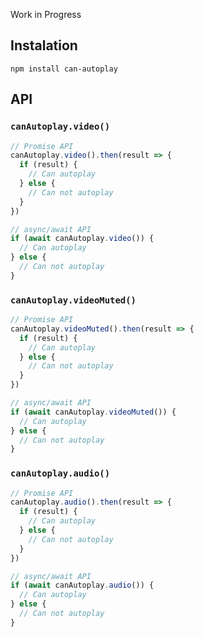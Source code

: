 Work in Progress

## Instalation

```
npm install can-autoplay
```

## API

### `canAutoplay.video()`

```js
// Promise API
canAutoplay.video().then(result => {
  if (result) {
    // Can autoplay
  } else {
    // Can not autoplay
  }
})

// async/await API
if (await canAutoplay.video()) {
  // Can autoplay
} else {
  // Can not autoplay
}
```

### `canAutoplay.videoMuted()`

```js
// Promise API
canAutoplay.videoMuted().then(result => {
  if (result) {
    // Can autoplay
  } else {
    // Can not autoplay
  }
})

// async/await API
if (await canAutoplay.videoMuted()) {
  // Can autoplay
} else {
  // Can not autoplay
}
```

### `canAutoplay.audio()`

```js
// Promise API
canAutoplay.audio().then(result => {
  if (result) {
    // Can autoplay
  } else {
    // Can not autoplay
  }
})

// async/await API
if (await canAutoplay.audio()) {
  // Can autoplay
} else {
  // Can not autoplay
}
```
